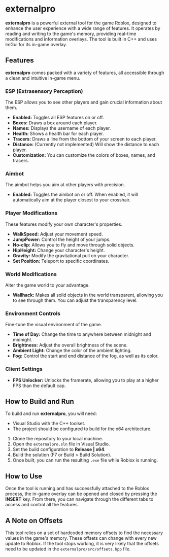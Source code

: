 # externalpro

**externalpro** is a powerful external tool for the game Roblox, designed to enhance the user experience with a wide range of features. It operates by reading and writing to the game's memory, providing real-time modifications and information overlays. The tool is built in C++ and uses ImGui for its in-game overlay.

## Features

**externalpro** comes packed with a variety of features, all accessible through a clean and intuitive in-game menu.

### ESP (Extrasensory Perception)

The ESP allows you to see other players and gain crucial information about them.
- **Enabled:** Toggles all ESP features on or off.
- **Boxes:** Draws a box around each player.
- **Names:** Displays the username of each player.
- **Health:** Shows a health bar for each player.
- **Tracers:** Draws a line from the bottom of your screen to each player.
- **Distance:** (Currently not implemented) Will show the distance to each player.
- **Customization:** You can customize the colors of boxes, names, and tracers.

### Aimbot

The aimbot helps you aim at other players with precision.
- **Enabled:** Toggles the aimbot on or off. When enabled, it will automatically aim at the player closest to your crosshair.

### Player Modifications

These features modify your own character's properties.
- **WalkSpeed:** Adjust your movement speed.
- **JumpPower:** Control the height of your jumps.
- **No-clip:** Allows you to fly and move through solid objects.
- **HipHeight:** Change your character's height.
- **Gravity:** Modify the gravitational pull on your character.
- **Set Position:** Teleport to specific coordinates.

### World Modifications

Alter the game world to your advantage.
- **Wallhack:** Makes all solid objects in the world transparent, allowing you to see through them. You can adjust the transparency level.

### Environment Controls

Fine-tune the visual environment of the game.
- **Time of Day:** Change the time to anywhere between midnight and midnight.
- **Brightness:** Adjust the overall brightness of the scene.
- **Ambient Light:** Change the color of the ambient lighting.
- **Fog:** Control the start and end distance of the fog, as well as its color.

### Client Settings

- **FPS Unlocker:** Unlocks the framerate, allowing you to play at a higher FPS than the default cap.

## How to Build and Run

To build and run **externalpro**, you will need:
- Visual Studio with the C++ toolset.
- The project should be configured to build for the x64 architecture.

1.  Clone the repository to your local machine.
2.  Open the `externalpro.sln` file in Visual Studio.
3.  Set the build configuration to **Release | x64**.
4.  Build the solution (F7 or Build > Build Solution).
5.  Once built, you can run the resulting `.exe` file while Roblox is running.

## How to Use

Once the tool is running and has successfully attached to the Roblox process, the in-game overlay can be opened and closed by pressing the **INSERT** key. From there, you can navigate through the different tabs to access and control all the features.

## A Note on Offsets

This tool relies on a set of hardcoded memory offsets to find the necessary values in the game's memory. These offsets can change with every new update to Roblox. If the tool stops working, it is very likely that the offsets need to be updated in the `externalpro/src/offsets.hpp` file.
